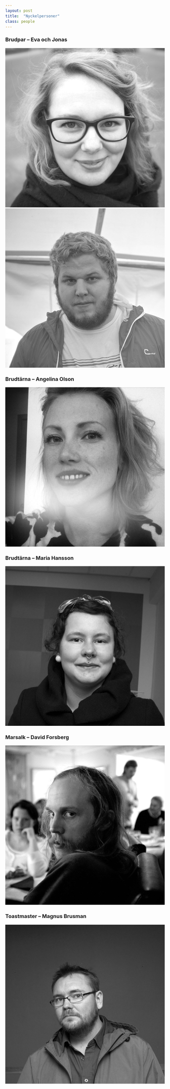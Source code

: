```yaml
---
layout: post
title:  "Nyckelpersoner"
class: people
---
```


<h3>Brudpar – Eva och Jonas</h3>
<div id="brudpar">
  <img src="/images/eva2.jpg" alt="Eva"/>
  <img src="/images/jonas2.jpg" alt="Jonas"/>
</div>

### Brudtärna – Angelina Olson
![Angelina](/images/angelina2.jpg)

### Brudtärna – Maria Hansson
![Maria](/images/maria2.jpg)

### Marsalk – David Forsberg
![David](/images/david2.jpg)

### Toastmaster – Magnus Brusman
![Magnus](/images/magnus2.jpg)
